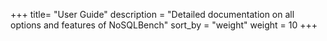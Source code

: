+++
title= "User Guide"
description = "Detailed documentation on all options and features of NoSQLBench"
sort_by = "weight"
weight = 10
+++
